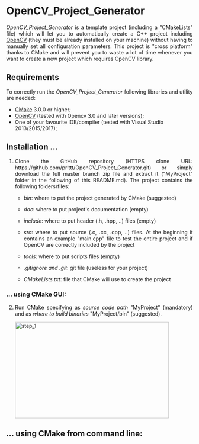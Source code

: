 # OpenCV_Project_Generator

<p align="justify"> 
<i>OpenCV_Project_Generator</i> is a template project (including a "CMakeLists" file) which will let you to automatically create a C++ project including <a href="http://opencv.org/">OpenCV</a> (they must be already installed on your machine) without having to manually set all configuration parameters.
This project is "cross platform" thanks to CMake and will prevent you to waste a lot of time whenever you want to create a new project which requires OpenCV library. 
</p>

## Requirements

<p align="justify">To correctly run the <i>OpenCV_Project_Generator</i> following libraries and utility are needed:</p>

<ul>
	<li> <a href="https://cmake.org/download/">CMake</a> 3.0.0 or higher; </li>
	<li> <a href="http://opencv.org/downloads.html">OpenCV</a> (tested with Opencv 3.0 and later versions); </li>
	<li> One of your favourite IDE/compiler (tested with Visual Studio 2013/2015/2017); </li>
</ul>

## Installation ...

<ol>
	<li><p align="justify">Clone the GitHub repository (HTTPS clone URL: https://github.com/prittt/OpenCV_Project_Generator.git) or simply download the full master branch zip file and extract it ("MyProject" folder in the following of this README.md). The project contains the following folders/files: </p> </li>
	<ul>
		<li> <p align="justify"><i>bin</i>: where to put the project generated by CMake (suggested)</p> </li>
		<li> <p align="justify"><i>doc</i>: where to put project's documentation (empty)</p> </li>	
		<li> <p align="justify"><i>include</i>: where to put header (.h, .hpp, ..) files (empty)</p> </li>
		<li> <p align="justify"><i>src</i>: where to put source (.c, .cc, .cpp, ..) files. At the beginning it contains an example "main.cpp" file to test the entire project and if OpenCV are correctly included by the project</p> </li>
		<li> <p align="justify"><i>tools</i>: where to put scripts files (empty)</p> </li>
		<li> <p align="justify"><i>.gitignore and .git</i>: git file (useless for your project)</p> </li>
		<li> <p align="justify"><i>CMakeLists.txt</i>: file that CMake will use to create the project</p> </li>
	</ul>
</ol>

### ... using CMake GUI:

<ol start="2">
	<li> <p align="justify">Run CMake specifying as <i>source code path</i> "MyProject" (mandatory) and as <i>where to build binaries</i> "MyProject/bin" (suggested). </p> <img src="https://github.com/prittt/OpenCV_Project_Generator/tree/master/data/readme_imgs/step_1.png" alt="step_1" height="260" width="415"> </li>

</ol>

## ... using CMake from command line:

<ol start="2">

</ol>


